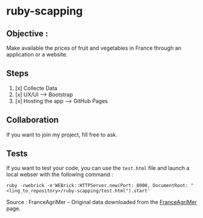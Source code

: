 # ruby-scapping

## Objective :
Make available the prices of fruit and vegetables in France through an application or a website.

## Steps
1. [x] Collecte Data
3. [x] UX/UI --> Bootstrap
4. [x] Hosting the app --> GitHub Pages

## Collaboration
If you want to join my project, fill free to ask.

## Tests
If you want to test your code, you can use the `test.html` file and launch a local webser with the following command :
```
ruby -rwebrick -e'WEBrick::HTTPServer.new(Port: 8000, DocumentRoot: "<ling_to_repository>/ruby-scapping/test.html").start'
```

Source : FranceAgriMer – Original data downloaded from the [FranceAgriMer](https://rnm.franceagrimer.fr/prix?M2503:MARCHE) page.
